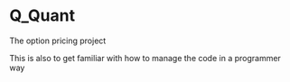 # Q_Quant
The option pricing project

This is also to get familiar with how to manage the code in a programmer way
